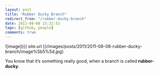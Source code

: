 ```yaml
---
layout: post
title: "Rubber Ducky Branch"
redirect_from: "/rubber-ducky-branch"
date: 2011-08-08 15:32:53
tags: [github, people]
comments: true
---
```

![image]({{ site.url }}/images/posts/2011/2011-08-08-rubber-ducky-branch/image%5b5%5d.jpg)

You know that it’s something really good, when a branch is called **rubber-ducky**.

